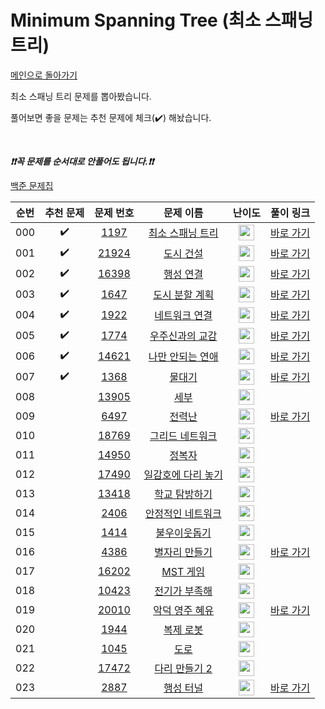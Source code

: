 # Minimum Spanning Tree (최소 스패닝 트리)

[메인으로 돌아가기](https://github.com/tony9402/baekjoon)

최소 스패닝 트리 문제를 뽑아봤습니다.

풀어보면 좋을 문제는 추천 문제에 체크(:heavy_check_mark:) 해놨습니다.

<br>

***❗️❗️꼭 문제를 순서대로 안풀어도 됩니다.❗️❗️***

[백준 문제집](https://www.acmicpc.net/workbook/view/7175)


|순번|추천 문제|문제 번호|문제 이름|난이도|풀이 링크|
|:--:|:--:|:--:|:--:|:--:|:--:|
|000|:heavy_check_mark:|<a href="https://www.acmicpc.net/problem/1197" target="_blank">1197</a>|<a href="https://www.acmicpc.net/problem/1197" target="_blank">최소 스패닝 트리</a>|<img height="25px" width="25px" src="https://static.solved.ac/tier_small/12.svg"/>|<a href="./../../solution/minimum_spanning_tree/1197/main.py" target="_blank">바로 가기</a>|
|001|:heavy_check_mark:|<a href="https://www.acmicpc.net/problem/21924" target="_blank">21924</a>|<a href="https://www.acmicpc.net/problem/21924" target="_blank">도시 건설</a>|<img height="25px" width="25px" src="https://static.solved.ac/tier_small/12.svg"/>|<a href="./../../solution/minimum_spanning_tree/21924/main.py" target="_blank">바로 가기</a>|
|002|:heavy_check_mark:|<a href="https://www.acmicpc.net/problem/16398" target="_blank">16398</a>|<a href="https://www.acmicpc.net/problem/16398" target="_blank">행성 연결</a>|<img height="25px" width="25px" src="https://static.solved.ac/tier_small/12.svg"/>|<a href="./../../solution/minimum_spanning_tree/16398/main.py" target="_blank">바로 가기</a>|
|003|:heavy_check_mark:|<a href="https://www.acmicpc.net/problem/1647" target="_blank">1647</a>|<a href="https://www.acmicpc.net/problem/1647" target="_blank">도시 분할 계획</a>|<img height="25px" width="25px" src="https://static.solved.ac/tier_small/12.svg"/>|<a href="./../../solution/minimum_spanning_tree/1647/main.py" target="_blank">바로 가기</a>|
|004|:heavy_check_mark:|<a href="https://www.acmicpc.net/problem/1922" target="_blank">1922</a>|<a href="https://www.acmicpc.net/problem/1922" target="_blank">네트워크 연결</a>|<img height="25px" width="25px" src="https://static.solved.ac/tier_small/12.svg"/>|<a href="./../../solution/minimum_spanning_tree/1922/main.py" target="_blank">바로 가기</a>|
|005|:heavy_check_mark:|<a href="https://www.acmicpc.net/problem/1774" target="_blank">1774</a>|<a href="https://www.acmicpc.net/problem/1774" target="_blank">우주신과의 교감</a>|<img height="25px" width="25px" src="https://static.solved.ac/tier_small/13.svg"/>|<a href="./../../solution/minimum_spanning_tree/1774/main.py" target="_blank">바로 가기</a>|
|006|:heavy_check_mark:|<a href="https://www.acmicpc.net/problem/14621" target="_blank">14621</a>|<a href="https://www.acmicpc.net/problem/14621" target="_blank">나만 안되는 연애</a>|<img height="25px" width="25px" src="https://static.solved.ac/tier_small/13.svg"/>|<a href="./../../solution/minimum_spanning_tree/14621/main.py" target="_blank">바로 가기</a>|
|007|:heavy_check_mark:|<a href="https://www.acmicpc.net/problem/1368" target="_blank">1368</a>|<a href="https://www.acmicpc.net/problem/1368" target="_blank">물대기</a>|<img height="25px" width="25px" src="https://static.solved.ac/tier_small/14.svg"/>|<a href="./../../solution/minimum_spanning_tree/1368/main.py" target="_blank">바로 가기</a>|
|008||<a href="https://www.acmicpc.net/problem/13905" target="_blank">13905</a>|<a href="https://www.acmicpc.net/problem/13905" target="_blank">세부</a>|<img height="25px" width="25px" src="https://static.solved.ac/tier_small/12.svg"/>||
|009||<a href="https://www.acmicpc.net/problem/6497" target="_blank">6497</a>|<a href="https://www.acmicpc.net/problem/6497" target="_blank">전력난</a>|<img height="25px" width="25px" src="https://static.solved.ac/tier_small/12.svg"/>|<a href="./../../solution/minimum_spanning_tree/6497/main.py" target="_blank">바로 가기</a>|
|010||<a href="https://www.acmicpc.net/problem/18769" target="_blank">18769</a>|<a href="https://www.acmicpc.net/problem/18769" target="_blank">그리드 네트워크</a>|<img height="25px" width="25px" src="https://static.solved.ac/tier_small/12.svg"/>||
|011||<a href="https://www.acmicpc.net/problem/14950" target="_blank">14950</a>|<a href="https://www.acmicpc.net/problem/14950" target="_blank">정복자</a>|<img height="25px" width="25px" src="https://static.solved.ac/tier_small/12.svg"/>||
|012||<a href="https://www.acmicpc.net/problem/17490" target="_blank">17490</a>|<a href="https://www.acmicpc.net/problem/17490" target="_blank">일감호에 다리 놓기</a>|<img height="25px" width="25px" src="https://static.solved.ac/tier_small/13.svg"/>||
|013||<a href="https://www.acmicpc.net/problem/13418" target="_blank">13418</a>|<a href="https://www.acmicpc.net/problem/13418" target="_blank">학교 탐방하기</a>|<img height="25px" width="25px" src="https://static.solved.ac/tier_small/13.svg"/>||
|014||<a href="https://www.acmicpc.net/problem/2406" target="_blank">2406</a>|<a href="https://www.acmicpc.net/problem/2406" target="_blank">안정적인 네트워크</a>|<img height="25px" width="25px" src="https://static.solved.ac/tier_small/13.svg"/>||
|015||<a href="https://www.acmicpc.net/problem/1414" target="_blank">1414</a>|<a href="https://www.acmicpc.net/problem/1414" target="_blank">불우이웃돕기</a>|<img height="25px" width="25px" src="https://static.solved.ac/tier_small/13.svg"/>||
|016||<a href="https://www.acmicpc.net/problem/4386" target="_blank">4386</a>|<a href="https://www.acmicpc.net/problem/4386" target="_blank">별자리 만들기</a>|<img height="25px" width="25px" src="https://static.solved.ac/tier_small/13.svg"/>|<a href="./../../solution/minimum_spanning_tree/4386/main.py" target="_blank">바로 가기</a>|
|017||<a href="https://www.acmicpc.net/problem/16202" target="_blank">16202</a>|<a href="https://www.acmicpc.net/problem/16202" target="_blank">MST 게임</a>|<img height="25px" width="25px" src="https://static.solved.ac/tier_small/13.svg"/>||
|018||<a href="https://www.acmicpc.net/problem/10423" target="_blank">10423</a>|<a href="https://www.acmicpc.net/problem/10423" target="_blank">전기가 부족해</a>|<img height="25px" width="25px" src="https://static.solved.ac/tier_small/13.svg"/>||
|019||<a href="https://www.acmicpc.net/problem/20010" target="_blank">20010</a>|<a href="https://www.acmicpc.net/problem/20010" target="_blank">악덕 영주 혜유</a>|<img height="25px" width="25px" src="https://static.solved.ac/tier_small/14.svg"/>|<a href="./../../solution/minimum_spanning_tree/20010/main.py" target="_blank">바로 가기</a>|
|020||<a href="https://www.acmicpc.net/problem/1944" target="_blank">1944</a>|<a href="https://www.acmicpc.net/problem/1944" target="_blank">복제 로봇</a>|<img height="25px" width="25px" src="https://static.solved.ac/tier_small/15.svg"/>||
|021||<a href="https://www.acmicpc.net/problem/1045" target="_blank">1045</a>|<a href="https://www.acmicpc.net/problem/1045" target="_blank">도로</a>|<img height="25px" width="25px" src="https://static.solved.ac/tier_small/15.svg"/>||
|022||<a href="https://www.acmicpc.net/problem/17472" target="_blank">17472</a>|<a href="https://www.acmicpc.net/problem/17472" target="_blank">다리 만들기 2</a>|<img height="25px" width="25px" src="https://static.solved.ac/tier_small/15.svg"/>||
|023||<a href="https://www.acmicpc.net/problem/2887" target="_blank">2887</a>|<a href="https://www.acmicpc.net/problem/2887" target="_blank">행성 터널</a>|<img height="25px" width="25px" src="https://static.solved.ac/tier_small/16.svg"/>|<a href="./../../solution/minimum_spanning_tree/2887/main.py" target="_blank">바로 가기</a>|
